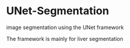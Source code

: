# UNet-Segmentation
image segmentation using the UNet framework

The framework is mainly for liver segmentation
